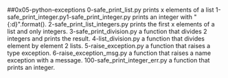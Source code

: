 ##0x05-python-exceptions
0-safe_print_list.py prints x elements of a list
1-safe_print_integer.py1-safe_print_integer.py prints an integer with "{:d}".format().
2-safe_print_list_integers.py prints the first x elements of a list and only integers.
3-safe_print_division.py a function that divides 2 integers and prints the result.
4-list_division.py a function that divides element by element 2 lists.
5-raise_exception.py a function that raises a type exception.
6-raise_exception_msg.py a function that raises a name exception with a message.
100-safe_print_integer_err.py a function that prints an integer.
